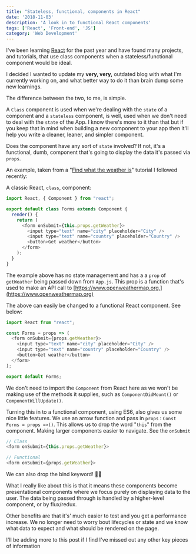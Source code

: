 ```yaml
---
title: "Stateless, functional, components in React"
date: '2018-11-03'
description: 'A look in to functional React components'
tags: ['React', 'Front-end', 'JS']
category: 'Web Development'
---
```


I've been learning [React](https://reactjs.org) for the past year and have found many projects, and tutorials, that use class components when a stateless/functional component would be ideal.

I decided I wanted to update my **very, very,** outdated blog with what I'm currently working on, and what better way to do it than brain dump some new learnings.

The difference between the two, to me, is simple.

A `Class` component is used when we're dealing with the `state` of a component and a `stateless` component, is well, 
used when we don't need to deal with the `state` of the App. I know there's more to it than that but if you keep 
that in mind when building a new component to your app then it'll help you write a cleaner, leaner, and simpler component.

Does the component have any sort of `state` involved? If not, it's a functional, dumb, component that's going to 
display the data it's passed via `props`.

An example, taken from a "[Find what the weather is](https://www.youtube.com/watch?v=204C9yNeOYI&t=2450s)" tutorial I followed recently:

A classic React, `class`, component:

```js
import React, { Component } from "react";

export default class Forms extends Component {
  render() {
    return (
      <form onSubmit={this.props.getWeather}>
        <input type="text" name="city" placeholder="City" />
        <input type="text" name="country" placeholder="Country" />
        <button>Get weather</button>
      </form>
    );
  }
}
```

The example above has no state management and has a a `prop` of `getWeather` being passed down from `App.js`. This 
prop is a function that's used to make an API call to [https://www.openweathermap.org.](https://www.openweathermap.org)

The above can easily be changed to a functional React component. See below:

```js
import React from "react";

const Forms = props => (
  <form onSubmit={props.getWeather}>
    <input type="text" name="city" placeholder="City" />
    <input type="text" name="country" placeholder="Country" />
    <button>Get weather</button>
  </form>
);

export default Forms;
```

We don't need to import the `Component` from React here as we won't be making use of the methods it supplies, such 
as `ComponentDidMount()` or `ComponentWillUpdate()`.

Turning this in to a functional component, using ES6, also gives us some nice little features. We use an arrow 
function and pass in `props` : `Const Forms = props =>()`. This allows us to drop the word "`this`" from the 
component. Making larger components easier to navigate. See the `onSubmit`

```js
// Class
<form onSubmit={this.props.getWeather}>

// Functional
<form onSubmit={props.getWeather}>
```

We can also drop the bind keyword! 🙏🏽

What I really like about this is that it means these components become presentational components where we focus purely on displaying data to the user. The data being passed through is handled by a higher-level component, or by flux/redux.

Other benefits are that it's' much easier to test and you get a performance increase. We no longer need to worry bout lifecycles or state and we know what data to expect and what should be rendered on the page.

I'll be adding more to this post if I find I've missed out any other key pieces of information
